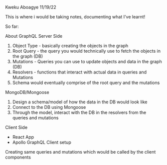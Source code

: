 Kweku Aboagye
11/19/22

This is where i would be taking notes, documenting what I've learnt!

So far:

About GraphQL Server Side

1. Object Type - basically creating the objects in the graph
2. Root Query - the query you would technically use to fetch the objects in the graph (DB)
3. Mutations - Queries you can use to update objects and data in the graph (DB)
4. Resolvers - functions that interact with actual data in queries and Mutations
5. Schema would eventually comprise of the root query and the mutations

MongoDB/Mongoose

1. Design a schema/model of how the data in the DB would look like
2. Connect to the DB using Mongoose
3. Through the model, interact with the DB in the resolvers from the queries and mutations

Client Side

- React App
- Apollo GraphQL Client setup

Creating same queries and mutations which would be called by the client components
